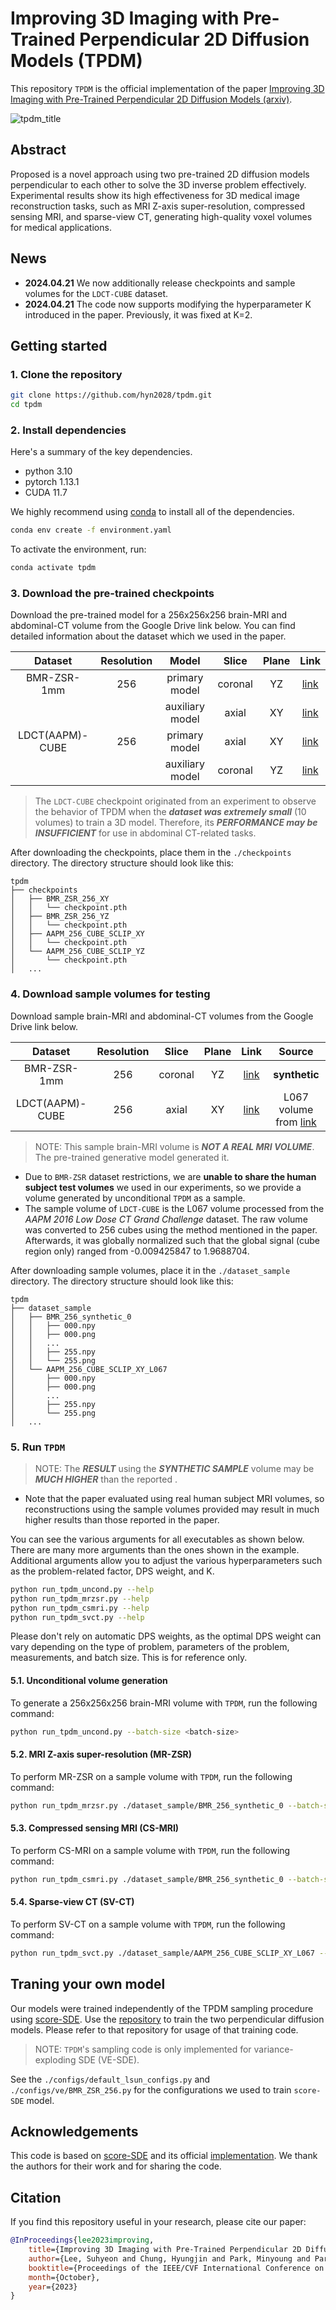 # Improving 3D Imaging with Pre-Trained Perpendicular 2D Diffusion Models (TPDM)

This repository `TPDM` is the official implementation of the paper [Improving 3D Imaging with Pre-Trained Perpendicular 2D Diffusion Models (arxiv)](https://arxiv.org/abs/2303.08440).

![tpdm_title](figs/tpdm_title.png)


## Abstract
Proposed is a novel approach using two pre-trained 2D diffusion models perpendicular to each other to solve the 3D inverse problem effectively. Experimental results show its high effectiveness for 3D medical image reconstruction tasks, such as MRI Z-axis super-resolution, compressed sensing MRI, and sparse-view CT, generating high-quality voxel volumes for medical applications.

## News
- **2024.04.21** We now additionally release checkpoints and sample volumes for the `LDCT-CUBE` dataset.
- **2024.04.21** The code now supports modifying the hyperparameter K introduced in the paper. Previously, it was fixed at K=2.

## Getting started


###  1. Clone the repository
```bash
git clone https://github.com/hyn2028/tpdm.git
cd tpdm
```


### 2. Install dependencies

Here's a summary of the key dependencies.
- python 3.10
- pytorch 1.13.1
- CUDA 11.7

We highly recommend using [conda](https://docs.conda.io/en/latest/) to install all of the dependencies.

```bash
conda env create -f environment.yaml
```
To activate the environment, run:

```bash
conda activate tpdm
```


### 3. Download the pre-trained checkpoints
Download the pre-trained model for a 256x256x256 brain-MRI and abdominal-CT volume from the Google Drive link below. You can find detailed information about the dataset which we used in the paper.

| Dataset | Resolution | Model | Slice| Plane | Link |
|:-------:|:----------:|:-----:|:----:|:-----:|:----:|
| BMR-ZSR-1mm | 256 | primary model | coronal | YZ | [link](https://drive.google.com/file/d/1n4-nV8SOG1OaZTt5DPo84NIiI_gglk3d/view?usp=sharing) |
| | | auxiliary model | axial | XY | [link](https://drive.google.com/file/d/17l_iulJsQDw9poUdZrHJY1CZH8x-G_YI/view?usp=sharing) |
| LDCT(AAPM)-CUBE | 256 | primary model | axial | XY | [link](https://drive.google.com/file/d/1lYIAr6APDn-jSbMwG7YZI814Gifa4g_B/view?usp=sharing) | 
| | | auxiliary model | coronal | YZ | [link](https://drive.google.com/file/d/1VwQdAy0FryBwhUGXdVf6yWuy-On__Lsr/view?usp=sharing) |

> The `LDCT-CUBE` checkpoint originated from an experiment to observe the behavior of TPDM when the ***dataset was extremely small*** (10 volumes) to train a 3D model. Therefore, its ***PERFORMANCE may be INSUFFICIENT*** for use in abdominal CT-related tasks.

After downloading the checkpoints, place them in the `./checkpoints` directory. The directory structure should look like this:
```
tpdm
├── checkpoints
│   ├── BMR_ZSR_256_XY
│   │   └── checkpoint.pth
│   ├── BMR_ZSR_256_YZ
│   │   └── checkpoint.pth
│   ├── AAPM_256_CUBE_SCLIP_XY
│   │   └── checkpoint.pth
│   └── AAPM_256_CUBE_SCLIP_YZ
│       └── checkpoint.pth
│   ...
```


### 4. Download sample volumes for testing
Download sample brain-MRI and abdominal-CT volumes from the Google Drive link below.

| Dataset | Resolution | Slice | Plane | Link | Source |
|:-------:|:----------:|:-----:|:-----:|:----:|:------:|
| BMR-ZSR-1mm | 256 |  coronal | YZ | [link](https://drive.google.com/file/d/14-NAWKVQigv4LhHUBqlwHZja0HpulEOs/view?usp=sharing) | **synthetic** |
| LDCT(AAPM)-CUBE | 256 | axial | XY | [link](https://drive.google.com/file/d/1lSsWW0f1UQgLs1dugrylwj0K4D0-VfES/view?usp=sharing) | L067 volume from [link](https://ctcicblog.mayo.edu/2016-low-dose-ct-grand-challenge/)  |

> NOTE: This sample brain-MRI volume is ***NOT A REAL MRI VOLUME***. The pre-trained generative model generated it.

- Due to `BMR-ZSR` dataset restrictions, we are **unable to share the human subject test volumes** we used in our experiments, so we provide a volume generated by unconditional `TPDM` as a sample.
- The sample volume of `LDCT-CUBE` is the L067 volume processed from the *AAPM 2016 Low Dose CT Grand Challenge* dataset. The raw volume was converted to 256 cubes using the method mentioned in the paper. Afterwards, it was globally normalized such that the global signal (cube region only) ranged from -0.009425847 to 1.9688704.

After downloading sample volumes, place it in the `./dataset_sample` directory. The directory structure should look like this:
```
tpdm
├── dataset_sample
│   ├── BMR_256_synthetic_0
│   │   ├── 000.npy
│   │   ├── 000.png
│   │   ...
│   │   ├── 255.npy
│   │   └── 255.png
│   └── AAPM_256_CUBE_SCLIP_XY_L067
│       ├── 000.npy
│       ├── 000.png
│       ...
│       ├── 255.npy
│       └── 255.png
│   ...
```


### 5. Run `TPDM`

> NOTE: The ***RESULT*** using the ***SYNTHETIC SAMPLE*** volume may be ***MUCH HIGHER*** than the reported .

- Note that the paper evaluated using real human subject MRI volumes, so reconstructions using the sample volumes provided may result in much higher results than those reported in the paper.

You can see the various arguments for all executables as shown below. There are many more arguments than the ones shown in the example.  Additional arguments allow you to adjust the various hyperparameters such as the problem-related factor, DPS weight, and K.

```bash
python run_tpdm_uncond.py --help
python run_tpdm_mrzsr.py --help
python run_tpdm_csmri.py --help
python run_tpdm_svct.py --help
```

Please don't rely on automatic DPS weights, as the optimal DPS weight can vary depending on the type of problem, parameters of the problem, measurements, and batch size. This is for reference only.

#### 5.1. Unconditional volume generation
To generate a 256x256x256 brain-MRI volume with `TPDM`, run the following command:
```bash
python run_tpdm_uncond.py --batch-size <batch-size>
```


#### 5.2. MRI Z-axis super-resolution (MR-ZSR)
To perform MR-ZSR on a sample volume with `TPDM`, run the following command:
```bash
python run_tpdm_mrzsr.py ./dataset_sample/BMR_256_synthetic_0 --batch-size <batch-size>
```


#### 5.3. Compressed sensing MRI (CS-MRI)
To perform CS-MRI on a sample volume with `TPDM`, run the following command:
```bash
python run_tpdm_csmri.py ./dataset_sample/BMR_256_synthetic_0 --batch-size <batch-size>
```


#### 5.4. Sparse-view CT (SV-CT)
To perform SV-CT on a sample volume with `TPDM`, run the following command:
```bash
python run_tpdm_svct.py ./dataset_sample/AAPM_256_CUBE_SCLIP_XY_L067 --batch-size <batch-size>
```



## Traning your own model
Our models were trained independently of the TPDM sampling procedure using [score-SDE](https://arxiv.org/abs/2011.13456). Use the [repository](https://github.com/yang-song/score_sde) to train the two perpendicular diffusion models. Please refer to that repository for usage of that training code.

> NOTE: `TPDM`'s sampling code is only implemented for variance-exploding SDE (VE-SDE).

See the `./configs/default_lsun_configs.py` and `./configs/ve/BMR_ZSR_256.py` for the configurations we used to train `score-SDE` model. 


## Acknowledgements
This code is based on [score-SDE](https://arxiv.org/abs/2011.13456) and its official [implementation](https://github.com/yang-song/score_sde). We thank the authors for their work and for sharing the code.


## Citation
If you find this repository useful in your research, please cite our paper:

```bibtex
@InProceedings{lee2023improving,
    title={Improving 3D Imaging with Pre-Trained Perpendicular 2D Diffusion Models},
    author={Lee, Suhyeon and Chung, Hyungjin and Park, Minyoung and Park, Jonghyuk and Ryu, Wi-Sun and Ye, Jong Chul}
    booktitle={Proceedings of the IEEE/CVF International Conference on Computer Vision (ICCV)},
    month={October},
    year={2023}
}
```

